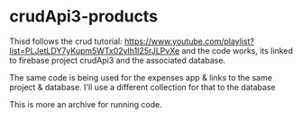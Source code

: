 # crudApi3-products
Thisd follows the crud tutorial: 
https://www.youtube.com/playlist?list=PLJetLDY7yKupm5WTx02ylh1I25rJLPvXe
and the code works, its linked to firebase project crudApi3 and the associated database. 

The same code is being used for the expenses app & links to the same project & database. 
I'll use a different collection for that to the database

This is more an archive for running code. 

